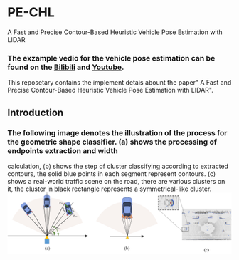 # PE-CHL
 A Fast and Precise Contour-Based Heuristic Vehicle Pose Estimation with LIDAR
### The exzample vedio for the vehicle pose estimation can be found on the [Bilibili](https://www.bilibili.com/video/BV1yp4y1U7Kn/) and [Youtube](https://www.youtube.com/watch?v=oD0JOG2LZXU).
This reposetary contains the implement detais abount the paper" A Fast and Precise Contour-Based Heuristic Vehicle Pose Estimation with LIDAR".
## Introduction
### The following image denotes the illustration of the process for the geometric shape classifier. (a) shows the processing of endpoints extraction and width
calculation, (b) shows the step of cluster classifying according to extracted contours, the solid blue points in each segment
represent contours. (c) shows a real-world traffic scene on the road, there are various clusters on it, the cluster in black rectangle
represents a symmetrical-like cluster.
![Architecture of method](https://github.com/sunjingnjupt/PE-CHL-v2/blob/main/image/classifier.jpg)

